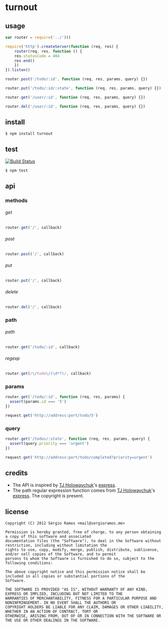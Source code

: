 # turnout

## usage
```js
var router = require('../')()

require('http').createServer(function (req, res) {
    router(req, res, function () {
    res.statusCode = 404
    res.end()
    })
}).listen()

router.post('/todo/:id', function (req, res, params, query) {})

router.put('/todo/:id/:state', function (req, res, params, query) {})

router.get('/user/:id', function (req, res, params, query) {})

router.del('/user/:id', function (req, res, params, query) {})
```

## install
    $ npm install turnout

## test
[![Build Status](https://secure.travis-ci.org/ramitos/turnout.png)](http://travis-ci.org/ramitos/turnout)

    $ npm test

## api

### methods

###### get
```js
router.get('/', callback)
``` 
###### post
```js
router.post('/', callback)
```
###### put
```js
router.put('/', callback)
```
###### delete
```js
router.del('/', callback)
```
### path

###### path
```js
router.get('/todo/:id', callback)
```
###### regexp
```js
router.get(/\/todo\/(\d*?)/, callback)
```
### params
```js
router.get('/todo/:id', function (req, res, params) {
  assert(params.id === '5')
})

request.get('http://address:port/todo/5')
``` 
### query
```js
router.get('/todos/:state', function (req, res, params, query) {
  assert(query.priority === 'urgent')
})

request.get('http://address:port/todo/completed?priority=urgent')
```
## credits
 * The API is inspired by [TJ Holowaychuk](https://github.com/visionmedia)'s [express](https://github.com/visionmedia/express).
 * The path regular expression function comes from [TJ Holowaychuk](https://github.com/visionmedia)'s [express](https://github.com/visionmedia/express). The copyright is present.

## license
    Copyright (C) 2012 Sérgio Ramos <mail@sergioramos.me>
    
    Permission is hereby granted, free of charge, to any person obtaining a copy of this software and associated 
    documentation files (the "Software"), to deal in the Software without restriction, including without limitation the 
    rights to use, copy, modify, merge, publish, distribute, sublicense, and/or sell copies of the Software, and to permit 
    persons to whom the Software is furnished to do so, subject to the following conditions:
    
    The above copyright notice and this permission notice shall be included in all copies or substantial portions of the 
    Software.
    
    THE SOFTWARE IS PROVIDED "AS IS", WITHOUT WARRANTY OF ANY KIND, EXPRESS OR IMPLIED, INCLUDING BUT NOT LIMITED TO THE 
    WARRANTIES OF MERCHANTABILITY, FITNESS FOR A PARTICULAR PURPOSE AND NONINFRINGEMENT. IN NO EVENT SHALL THE AUTHORS OR 
    COPYRIGHT HOLDERS BE LIABLE FOR ANY CLAIM, DAMAGES OR OTHER LIABILITY, WHETHER IN AN ACTION OF CONTRACT, TORT OR 
    OTHERWISE, ARISING FROM, OUT OF OR IN CONNECTION WITH THE SOFTWARE OR THE USE OR OTHER DEALINGS IN THE SOFTWARE.